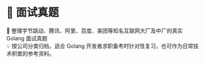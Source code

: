 # 📖 面试真题
🌟 整理字节跳动、腾讯、阿里、百度、美团等知名互联网大厂及中厂的真实 Golang 面试真题  
💡 按公司分类归档，适合 Golang 开发者求职备考时针对性复习，也可作为日常技术积累的参考资料。
